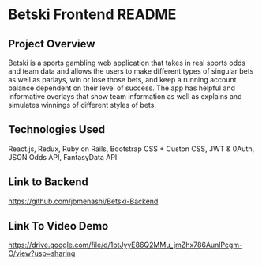 # Betski Frontend README

## Project Overview

Betski is a sports gambling web application that takes in real sports odds and team data and allows the users to make different types of singular bets as well as parlays, win or lose those bets, and keep a running account balance dependent on their level of success. The app has helpful and informative overlays that show team information as well as explains and simulates winnings of different styles of bets. 

## Technologies Used

React.js, Redux, Ruby on Rails, Bootstrap CSS + Custon CSS, JWT & 0Auth, JSON Odds API, FantasyData API

## Link to Backend

https://github.com/jbmenashi/Betski-Backend

## Link To Video Demo

https://drive.google.com/file/d/1btJyyE86Q2MMu_jmZhx786AunlPcgm-O/view?usp=sharing
